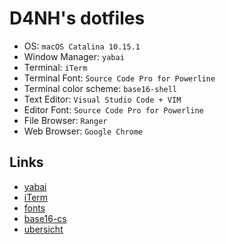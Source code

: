 # D4NH's dotfiles

* OS: `macOS Catalina 10.15.1`
* Window Manager: `yabai`
* Terminal: `iTerm`
* Terminal Font: `Source Code Pro for Powerline`
* Terminal color scheme: `base16-shell`
* Text Editor: `Visual Studio Code + VIM`
* Editor Font: `Source Code Pro for Powerline`
* File Browser: `Ranger`
* Web Browser: `Google Chrome`

## Links

* [yabai](https://github.com/koekeishiya/yabai)
* [iTerm](https://www.iterm2.com/)
* [fonts](https://github.com/powerline/fonts)
* [base16-cs](https://github.com/chriskempson/base16)
* [ubersicht](http://tracesof.net/uebersicht/)

